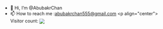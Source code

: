 - 👋 Hi, I’m @AbubakrChan
- 📫 How to reach me :abubakrchan555@gmail.com
<p align="center">  
   Visitor count:
   <img src="https://profile-counter.glitch.me/AbubakrChan/count.svg" align="center"/> 
 </p>

<!---
AbubakrChan/AbubakrChan is a ✨ special o✨ repository because its `README.md` (this file) appears on your GitHub profile.
You can click the Preview link to take a look at your changes.
--->
